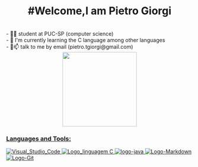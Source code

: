 <div align="center">
  <h1>#Welcome,I am Pietro Giorgi</h1> 
     
  </div>
  <br />
- 👨‍🎓 student at PUC-SP (computer science) <br />
- 🌱 I'm currently learning the C language among other languages <br />
- 💬📫  talk to me by email (pietro.tgiorgi@gmail.com) <br />


<div align="center">
  <a href="https://github.com/Pietro5124">
  <img height="200em" src="https://github-readme-stats.vercel.app/api?username=Pietro5124&show_icons=true&theme=dark&include_all_commits=true&count_private=true"/>
  
</div>

  <h3>Languages and Tools:</h3>


![Visual_Studio_Code](https://user-images.githubusercontent.com/88438392/164916697-df82f5c9-20ec-4dc2-b701-e7b6b84be4cd.png)
![Logo_linguagem C ](https://user-images.githubusercontent.com/88438392/164917000-229a6c92-0bbc-456b-9b32-84aa4272288f.png)
![logo-java](https://user-images.githubusercontent.com/88438392/164917175-9fa5dba3-b45f-4852-89d3-e266a950fe63.png)
![Logo-Markdown](https://user-images.githubusercontent.com/88438392/164920822-50a8b950-3858-4325-933c-fab8d8f1d7ab.png)
![Logo-Git](https://user-images.githubusercontent.com/88438392/164928740-0340682a-bb9e-47c6-ae63-cf859366d24e.png)



<br />
<br />
  
  <div align="center">

</div>


  
